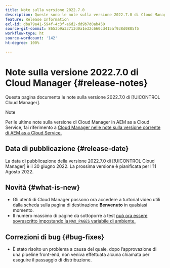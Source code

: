 ```yaml
---
title: Note sulla versione 2022.7.0
description: Queste sono le note sulla versione 2022.7.0 di Cloud Manager.
feature: Release Information
exl-id: dba79a41-594f-4c3f-a6d2-dd9b7d0ab450
source-git-commit: 8653b9a33713d0a1e32c660cd415af938d0885f5
workflow-type: ht
source-wordcount: '142'
ht-degree: 100%

---
```


# Note sulla versione 2022.7.0 di Cloud Manager {#release-notes}

Questa pagina documenta le note sulla versione 2022.7.0 di [!UICONTROL Cloud Manager].

>[!NOTE]
>
>Per le ultime note sulla versione di Cloud Manager in AEM as a Cloud Service, fai riferimento a [Cloud Manager nelle note sulla versione corrente di AEM as a Cloud Service.](https://experienceleague.adobe.com/docs/experience-manager-cloud-service/content/implementing/using-cloud-manager/release-notes-cloud-manager/release-notes-cm-current.html?lang=it)

## Data di pubblicazione {#release-date}

La data di pubblicazione della versione 2022.7.0 di [!UICONTROL Cloud Manager] è il 30 giugno 2022. La prossima versione è pianificata per l’11 Agosto 2022.

## Novità {#what-is-new}

* Gli utenti di Cloud Manager possono ora accedere a turtorial video utili dalla scheda sulla pagina di destinazione **Benvenuto** in qualsiasi momento.
* Il numero massimo di pagine da sottoporre a test [può ora essere sovrascritto impostando la `MAX_PAGES` variabile di ambiente.](/help/using/code-quality-testing.md#crawler)

## Correzioni di bug {#bug-fixes}

* È stato risolto un problema a causa del quale, dopo l’approvazione di una pipeline front-end, non veniva effettuata alcuna chiamata per eseguire il passaggio di distribuzione.
